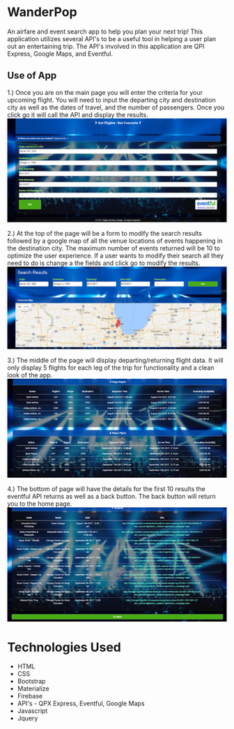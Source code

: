 # WanderPop
An airfare and event search app to help you plan your next trip! This application utilizes several API's to be a useful tool in helping a user plan out an entertaining trip. The API's involved in this application are QPI Express, Google Maps, and Eventful.

## Use of App

1.) Once you are on the main page you will enter the criteria for your upcoming flight. You will need to input the departing city and destination city as well as the dates of travel, and the number of passengers. Once you click go it will call the API and display the results.
![WanderPop Home Screen](images/home_screenshot.png)

2.) At the top of the page will be a form to modify the search results followed by a google map of all the venue locations of events happening in the destination city. The maximum number of events returned will be 10 to optimize the user experience. If a user wants to modify their search all they need to do is change a the fields and click go to modify the results.
![WanderPop map Screen](images/venuemap.png)

3.) The middle of the page will display departing/returning flight data. It will only display 5 flights for each leg of the trip for functionality and a clean look of the app.
![WanderPop flight Screen](images/flightresults.png)

4.) The bottom of page will have the details for the first 10 results the eventful API returns as well as a back button. The back button will return you to the home page.
![WanderPop concert Screen](images/conertresults.png)

# Technologies Used
* HTML
* CSS
* Bootstrap
* Materialize
* Firebase
* API's - QPX Express, Eventful, Google Maps
* Javascript
* Jquery
